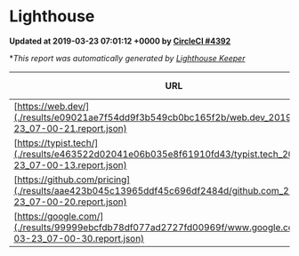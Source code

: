 
# Lighthouse

**Updated at 2019-03-23 07:01:12 +0000 by [CircleCI #4392](https://circleci.com/gh/ItinerisLtd/lighthouse-keeper-example/4392)**

**This report was automatically generated by [Lighthouse Keeper](https://github.com/itinerisltd/lighthouse-keeper)*

| URL | Performance | Accessibility | Best Practices | SEO | PWA | Updated At |
| --- | --- | --- | --- | --- | --- | --- |
| [https://web.dev/](./results/e09021ae7f54dd9f3b549cb0bc165f2b/web.dev_2019-03-23_07-00-21.report.json) | 0.9 | 0.93 | 1 | 0.96 | 1 | 2019-03-23T07:00:21.257Z |
| [https://typist.tech/](./results/e463522d02041e06b035e8f61910fd43/typist.tech_2019-03-23_07-00-13.report.json) | 1 |  |  |  |  | 2019-03-23T07:00:13.596Z |
| [https://github.com/pricing](./results/aae423b045c13965ddf45c696df2484d/github.com_2019-03-23_07-00-20.report.json) | 0.86 | 0.89 | 0.93 | 0.9 | 0.58 | 2019-03-23T07:00:20.854Z |
| [https://google.com/](./results/99999ebcfdb78df077ad2727fd00969f/www.google.com_2019-03-23_07-00-30.report.json) | 0.93 | 0.71 | 0.93 | 0.82 | 0.58 | 2019-03-23T07:00:30.111Z |
